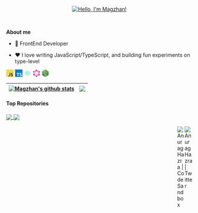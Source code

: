 <p align="center"><a href="https://magzhansan.github.io"><img width="80%" alt="Hello, I'm Magzhan!"/></a></p>

<br />

**About me**

- 💼 FrontEnd Developer

- ❤️ I love writing JavaScript/TypeScript, and building fun experiments on type-level

<code><img height="20" alt="javascript" src="https://raw.githubusercontent.com/github/explore/80688e429a7d4ef2fca1e82350fe8e3517d3494d/topics/javascript/javascript.png"></code>
<code><img height="20" alt="typescript" src="https://raw.githubusercontent.com/github/explore/80688e429a7d4ef2fca1e82350fe8e3517d3494d/topics/typescript/typescript.png"></code>
<code><img height="20" alt="react" src="https://raw.githubusercontent.com/github/explore/80688e429a7d4ef2fca1e82350fe8e3517d3494d/topics/react/react.png"></code>
<code><img height="20" alt="graphql" src="https://raw.githubusercontent.com/github/explore/5c058a388828bb5fde0bcafd4bc867b5bb3f26f3/topics/graphql/graphql.png"></code>
<code><img height="20" alt="nodejs" src="https://raw.githubusercontent.com/github/explore/80688e429a7d4ef2fca1e82350fe8e3517d3494d/topics/nodejs/nodejs.png"></code>    


| <a href="https://github.com/magzhansan/github-readme-stats"><img align="center" src="https://github-readme-stats.vercel.app/api?username=magzhansan&show_icons=true&include_all_commits=true&theme=buefy&hide_border=true" alt="Magzhan's github stats" /></a> | <a href="https://github.com/magzhansan/github-readme-stats"><img align="center" src="https://github-readme-stats.vercel.app/api/top-langs/?username=magzhansan&layout=compact&theme=buefy&hide_border=true" /></a> |
| ------------- | ------------- |

#### Top Repositories


<a href="https://github.com/magzhansan/github-readme-stats">
  <img align="center" src="https://github-readme-stats.vercel.app/api/pin/?username=magzhansan&repo=github-readme-stats&theme=buefy" />
</a>
<a href="https://github.com/magzhansan/magzhansan.github.io">
  <img align="center" src="https://github-readme-stats.vercel.app/api/pin/?username=magzhansan&repo=magzhansan.github.io&theme=buefy" />
</a>

<br />
<br />

<a href="https://twitter.com/anuraghazru">
  <img align="right" alt="Anurag Hazra | Twitter" width="21px" src="https://raw.githubusercontent.com/magzhansan/magzhansan/master/assets/twitter.svg" />
</a>
<a href="https://codesandbox.io/u/magzhansan">
  <img align="right" alt="Anurag Hazra | CodeSandbox" width="20px" src="https://raw.githubusercontent.com/magzhansan/magzhansan/master/assets/codesandbox.svg" />
</a>
